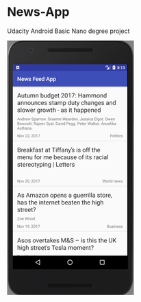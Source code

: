 # News-App
Udacity Android Basic Nano degree project

![](https://github.com/dineshbalajibingo/News-App/blob/master/News_App.png)
